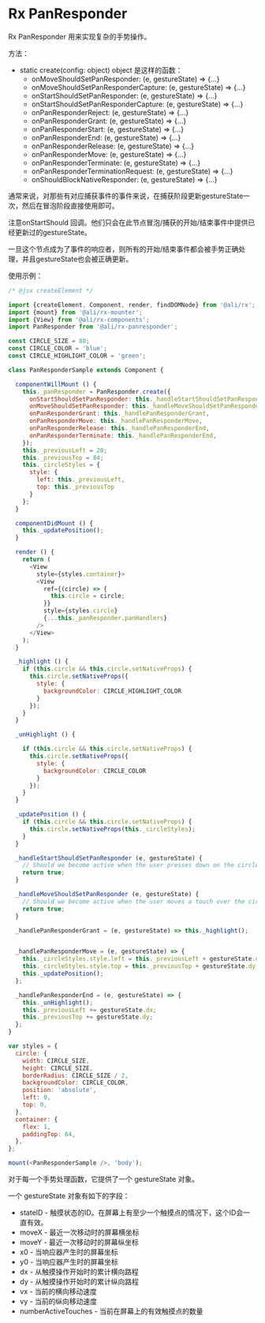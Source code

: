 Rx PanResponder
====================

Rx PanResponder 用来实现复杂的手势操作。 

方法：

+ static create(config: object)  object 是这样的函数：
    - onMoveShouldSetPanResponder: (e, gestureState) => {...}
    - onMoveShouldSetPanResponderCapture: (e, gestureState) => {...}
    - onStartShouldSetPanResponder: (e, gestureState) => {...}
    - onStartShouldSetPanResponderCapture: (e, gestureState) => {...}
    - onPanResponderReject: (e, gestureState) => {...}
    - onPanResponderGrant: (e, gestureState) => {...}
    - onPanResponderStart: (e, gestureState) => {...}
    - onPanResponderEnd: (e, gestureState) => {...}
    - onPanResponderRelease: (e, gestureState) => {...}
    - onPanResponderMove: (e, gestureState) => {...}
    - onPanResponderTerminate: (e, gestureState) => {...}
    - onPanResponderTerminationRequest: (e, gestureState) => {...}
    - onShouldBlockNativeResponder: (e, gestureState) => {...}

通常来说，对那些有对应捕获事件的事件来说，在捕获阶段更新gestureState一次，然后在冒泡阶段直接使用即可。  

注意onStartShould 回调。他们只会在此节点冒泡/捕获的开始/结束事件中提供已经更新过的gestureState。  

一旦这个节点成为了事件的响应者，则所有的开始/结束事件都会被手势正确处理，并且gestureState也会被正确更新。

使用示例：

```js
/* @jsx createElement */

import {createElement, Component, render, findDOMNode} from '@ali/rx';
import {mount} from '@ali/rx-mounter';
import {View} from '@ali/rx-components';
import PanResponder from '@ali/rx-panresponder';

const CIRCLE_SIZE = 80;
const CIRCLE_COLOR = 'blue';
const CIRCLE_HIGHLIGHT_COLOR = 'green';

class PanResponderSample extends Component {

  componentWillMount () {
    this._panResponder = PanResponder.create({
      onStartShouldSetPanResponder: this._handleStartShouldSetPanResponder,
      onMoveShouldSetPanResponder: this._handleMoveShouldSetPanResponder,
      onPanResponderGrant: this._handlePanResponderGrant,
      onPanResponderMove: this._handlePanResponderMove,
      onPanResponderRelease: this._handlePanResponderEnd,
      onPanResponderTerminate: this._handlePanResponderEnd,
    });
    this._previousLeft = 20;
    this._previousTop = 84;
    this._circleStyles = {
      style: {
        left: this._previousLeft,
        top: this._previousTop
      }
    };
  }

  componentDidMount () {
    this._updatePosition();
  }

  render () {
    return (
      <View
        style={styles.container}>
        <View
          ref={(circle) => {
            this.circle = circle;
          }}
          style={styles.circle}
          {...this._panResponder.panHandlers}
        />
      </View>
    );
  }

  _highlight () {
    if (this.circle && this.circle.setNativeProps) {
      this.circle.setNativeProps({
        style: {
          backgroundColor: CIRCLE_HIGHLIGHT_COLOR
        }
      });
    }
  }

  _unHighlight () {

    if (this.circle && this.circle.setNativeProps) {
      this.circle.setNativeProps({
        style: {
          backgroundColor: CIRCLE_COLOR
        }
      });
    }
  }

  _updatePosition () {
    if (this.circle && this.circle.setNativeProps) {
      this.circle.setNativeProps(this._circleStyles);
    }
  }

  _handleStartShouldSetPanResponder (e, gestureState) {
    // Should we become active when the user presses down on the circle?
    return true;
  }

  _handleMoveShouldSetPanResponder (e, gestureState) {
    // Should we become active when the user moves a touch over the circle?
    return true;
  }

  _handlePanResponderGrant = (e, gestureState) => this._highlight();


  _handlePanResponderMove = (e, gestureState) => {
    this._circleStyles.style.left = this._previousLeft + gestureState.dx;
    this._circleStyles.style.top = this._previousTop + gestureState.dy;
    this._updatePosition();
  };

  _handlePanResponderEnd = (e, gestureState) => {
    this._unHighlight();
    this._previousLeft += gestureState.dx;
    this._previousTop += gestureState.dy;
  };
}

var styles = {
  circle: {
    width: CIRCLE_SIZE,
    height: CIRCLE_SIZE,
    borderRadius: CIRCLE_SIZE / 2,
    backgroundColor: CIRCLE_COLOR,
    position: 'absolute',
    left: 0,
    top: 0,
  },
  container: {
    flex: 1,
    paddingTop: 64,
  },
};

mount(<PanResponderSample />, 'body');
```

对于每一个手势处理函数，它提供了一个 gestureState 对象。

一个 gestureState 对象有如下的字段：

- stateID - 触摸状态的ID。在屏幕上有至少一个触摸点的情况下，这个ID会一直有效。
- moveX - 最近一次移动时的屏幕横坐标
- moveY - 最近一次移动时的屏幕纵坐标
- x0 - 当响应器产生时的屏幕坐标
- y0 - 当响应器产生时的屏幕坐标
- dx - 从触摸操作开始时的累计横向路程
- dy - 从触摸操作开始时的累计纵向路程
- vx - 当前的横向移动速度
- vy - 当前的纵向移动速度
- numberActiveTouches - 当前在屏幕上的有效触摸点的数量